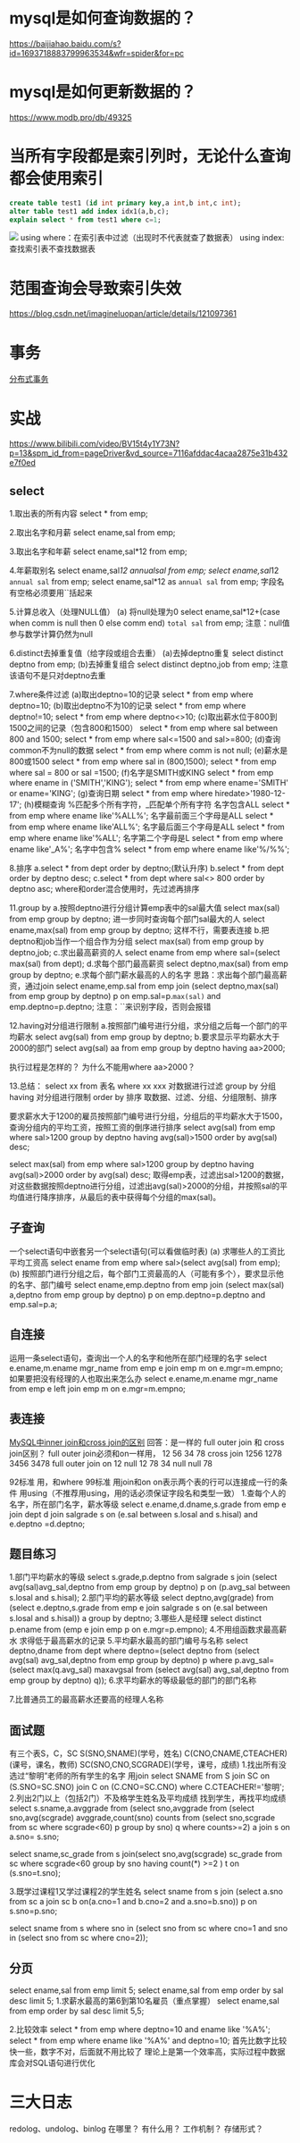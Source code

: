 # mysql是如何查询数据的？
 https://baijiahao.baidu.com/s?id=1693718883799963534&wfr=spider&for=pc

# mysql是如何更新数据的？
https://www.modb.pro/db/49325

# 当所有字段都是索引列时，无论什么查询都会使用索引
```sql
create table test1 (id int primary key,a int,b int,c int);
alter table test1 add index idx1(a,b,c);
explain select * from test1 where c=1; 
```
![](images/2022-08-16-23-43-53.png)
using where：在索引表中过滤（出现时不代表就查了数据表）
using index:查找索引表不查找数据表

# 范围查询会导致索引失效
https://blog.csdn.net/imagineluopan/article/details/121097361

# 事务
[分布式事务](https://blog.csdn.net/DarzenWong/article/details/122432907)


# 实战
https://www.bilibili.com/video/BV15t4y1Y73N?p=13&spm_id_from=pageDriver&vd_source=7116afddac4acaa2875e31b432e7f0ed
## select
1.取出表的所有内容
select * from emp;

2.取出名字和月薪
select ename,sal from emp;

3.取出名字和年薪
select ename,sal*12 from emp;

4.年薪取别名
select ename,sal*12 annualsal from emp;
select ename,sal*12 `annual sal` from emp;
select ename,sal*12 as `annual sal` from emp;
字段名有空格必须要用``括起来

5.计算总收入（处理NULL值）
(a) 将null处理为0
select ename,sal*12+(case when comm is null then 0 else comm end) `total sal` from emp;
注意：null值参与数学计算仍然为null

6.distinct去掉重复值（给字段或组合去重）
(a)去掉deptno重复
select distinct deptno from emp;
(b)去掉重复组合
select distinct deptno,job from emp;
注意该语句不是只对deptno去重

7.where条件过滤
(a)取出deptno=10的记录
select * from emp where deptno=10;
(b)取出deptno不为10的记录
select * from emp where deptno!=10;
select * from emp where deptno<>10;
(c)取出薪水位于800到1500之间的记录（包含800和1500）
select * from emp where sal between 800 and 1500;
select * from emp where sal<=1500 and sal>=800;
(d)查询common不为null的数据
select * from emp where comm is not null;
(e)薪水是800或1500
select * from emp where sal in (800,1500);
select * from emp where sal = 800 or sal =1500;
(f)名字是SMITH或KING
select * from emp where ename in ('SMITH','KING');
select * from emp where ename='SMITH' or ename='KING';
(g)查询日期
select * from emp where hiredate>'1980-12-17';
(h)模糊查询
%匹配多个所有字符，_匹配单个所有字符
名字包含ALL
select * from emp where ename like'%ALL%';
名字最前面三个字母是ALL
select * from emp where ename like'ALL%';
名字最后面三个字母是ALL
select * from emp where ename like'%ALL';
名字第二个字母是L
select * from emp where ename like'_A%';
名字中包含%
select * from emp where ename like'%/%%';

8.排序
a.select * from dept order by deptno;(默认升序)
b.select * from dept order by deptno desc;
c.select * from dept where sal<> 800 order by deptno asc;
where和order混合使用时，先过滤再排序

11.group by
a.按照deptno进行分组计算emp表中的sal最大值
select max(sal) from emp group by deptno;
进一步同时查询每个部门sal最大的人
select ename,max(sal) from emp group by deptno;  这样不行，需要表连接
b.把deptno和job当作一个组合作为分组
select max(sal) from emp group by deptno,job;
c.求出最高薪资的人
select ename from emp where sal=(select max(sal) from dept);
d.求每个部门最高薪资
select deptno,max(sal) from emp group by deptno;
e.求每个部门薪水最高的人的名字
思路：求出每个部门最高薪资，通过join
select ename,emp.sal from emp join (select deptno,max(sal) from emp group by deptno) p on emp.sal=p.`max(sal)` and emp.deptno=p.deptno;
注意：``来识别字段，否则会报错


12.having对分组进行限制
a.按照部门编号进行分组，求分组之后每一个部门的平均薪水
select avg(sal) from emp group by deptno;
b.要求显示平均薪水大于2000的部门
select avg(sal) aa from emp group by deptno having aa>2000;

执行过程是怎样的？
为什么不能用where aa>2000？

13.总结：
select xx from 表名
where xx xxx 对数据进行过滤
group by 分组
having  对分组进行限制
order by 排序
取数据、过滤、分组、分组限制、排序

要求薪水大于1200的雇员按照部门编号进行分组，分组后的平均薪水大于1500，查询分组内的平均工资，按照工资的倒序进行排序
select avg(sal) 
    from emp 
    where sal>1200 
    group by deptno 
    having avg(sal)>1500 
    order by avg(sal) desc;

select max(sal) from emp where sal>1200 group by deptno having avg(sal)>2000 order by avg(sal) desc;
取得emp表，过滤出sal>1200的数据，对这些数据按照deptno进行分组，过滤出avg(sal)>2000的分组，并按照sal的平均值进行降序排序，从最后的表中获得每个分组的max(sal)。

## 子查询
一个select语句中嵌套另一个select语句(可以看做临时表)
(a) 求哪些人的工资比平均工资高
select ename from emp where sal>(select avg(sal) from emp);
(b) 按照部门进行分组之后，每个部门工资最高的人（可能有多个），要求显示他的名字、部门编号
select ename,emp.deptno from emp join (select max(sal) a,deptno from emp group by deptno) p on emp.deptno=p.deptno and emp.sal=p.a;

## 自连接
运用一条select语句，查询出一个人的名字和他所在部门经理的名字
select e.ename,m.ename mgr_name from emp e join emp m on e.mgr=m.empno;
如果要把没有经理的人也取出来怎么办
select e.ename,m.ename mgr_name from emp e left join emp m on e.mgr=m.empno;

## 表连接
[MySQL中inner join和cross join的区别](https://www.zhihu.com/question/34559578)
回答：是一样的
full outer join 和 cross join区别？
full outer join必须和on一样用，
12   56
34   78
cross join
1256
1278
3456
3478
full outer join on
12 null
12 78
34 null
null 78


92标准
用，和where
99标准
用join和on
on表示两个表的行可以连接成一行的条件
用using（不推荐用using，用的话必须保证字段名和类型一致）
1.查每个人的名字，所在部门名字，薪水等级
select e.ename,d.dname,s.grade from emp e join dept d join salgrade s on (e.sal between s.losal and s.hisal) and e.deptno =d.deptno;

## 题目练习
1.部门平均薪水的等级
select s.grade,p.deptno from salgrade s join (select avg(sal)avg_sal,deptno from emp group by deptno) p on (p.avg_sal between s.losal and s.hisal);
2.部门平均的薪水等级
select deptno,avg(grade) from (select e.deptno,s.grade from emp e join salgrade s on (e.sal between s.losal and s.hisal)) a group by deptno;
3.哪些人是经理
select distinct p.ename from (emp e join emp p on e.mgr=p.empno);
4.不用组函数求最高薪水
求得低于最高薪水的记录
5.平均薪水最高的部门编号与名称
select deptno,dname from dept where deptno=(select deptno from (select avg(sal) avg_sal,deptno from emp group by deptno) p where p.avg_sal=(select max(q.avg_sal) maxavgsal from (select avg(sal) avg_sal,deptno from emp group by deptno) q));
6.求平均薪水的等级最低的部门的部门名称

7.比普通员工的最高薪水还要高的经理人名称

## 面试题
有三个表S，C，SC
S(SNO,SNAME)(学号，姓名)
C(CNO,CNAME,CTEACHER)(课号，课名，教师)
SC(SNO,CNO,SCGRADE)(学号，课号，成绩)
1.找出所有没选过“黎明”老师的所有学生的名字
用join
select SNAME from S join SC on (S.SNO=SC.SNO) join C on (C.CNO=SC.CNO) where C.CTEACHER!='黎明';
2.列出2门以上（包括2门）不及格学生姓名及平均成绩
找到学生，再找平均成绩
select s.sname,a.avggrade from (select sno,avggrade from (select sno,avg(scgrade) avggrade,count(sno) counts from (select sno,scgrade from sc where scgrade<60) p group by sno) q where counts>=2) a join s on a.sno= s.sno;

select sname,sc_grade from s join(select sno,avg(scgrade) sc_grade from sc where scgrade<60 group by sno having count(*) >=2 ) t on (s.sno=t.sno);

3.既学过课程1又学过课程2的学生姓名
select sname from s join (select a.sno from sc a join sc b  on(a.cno=1 and b.cno=2 and a.sno=b.sno)) p on s.sno=p.sno;

select sname from s where sno in (select sno from sc where cno=1 and sno in (select sno from sc where cno=2));

## 分页
select ename,sal from emp limit 5;
select ename,sal from emp order by sal desc limit 5;
1.求薪水最高的第6到第10名雇员（重点掌握）
select ename,sal from emp order by sal desc limit 5,5;

2.比较效率
select * from emp where deptno=10 and ename like '%A%';
select * from emp where ename like '%A%' and deptno=10;
首先比数字比较快一些，数字不对，后面就不用比较了
理论上是第一个效率高，实际过程中数据库会对SQL语句进行优化


# 三大日志
redolog、undolog、binlog
在哪里？
有什么用？
工作机制？
存储形式？
